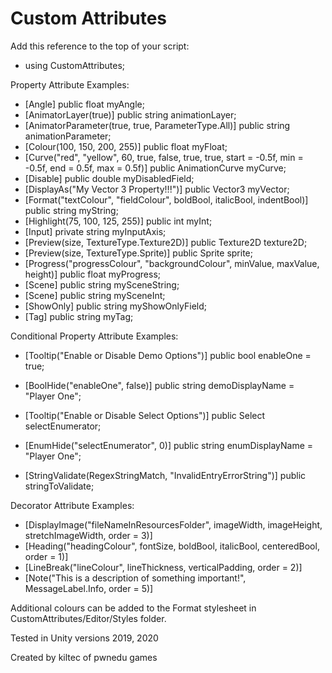 # Custom Attributes #

Add this reference to the top of your script:

* using CustomAttributes;

Property Attribute Examples:

* [Angle] public float myAngle;
* [AnimatorLayer(true)] public string animationLayer;
* [AnimatorParameter(true, true, ParameterType.All)] public string animationParameter;
* [Colour(100, 150, 200, 255)] public float myFloat;
* [Curve("red", "yellow", 60, true, false, true, true, start = -0.5f, min = -0.5f, end = 0.5f, max = 0.5f)] public AnimationCurve myCurve;
* [Disable] public double myDisabledField;
* [DisplayAs("My Vector 3 Property!!!")] public Vector3 myVector;
* [Format("textColour", "fieldColour", boldBool, italicBool, indentBool)] public string myString;
* [Highlight(75, 100, 125, 255)] public int myInt;
* [Input] private string myInputAxis;
* [Preview(size, TextureType.Texture2D)] public Texture2D texture2D;
* [Preview(size, TextureType.Sprite)] public Sprite sprite;
* [Progress("progressColour", "backgroundColour", minValue, maxValue, height)] public float myProgress;
* [Scene] public string mySceneString;
* [Scene] public string mySceneInt;
* [ShowOnly] public string myShowOnlyField;
* [Tag] public string myTag;

Conditional Property Attribute Examples:

* [Tooltip("Enable or Disable Demo Options")] public bool enableOne = true;
* [BoolHide("enableOne", false)] public string demoDisplayName = "Player One";

* [Tooltip("Enable or Disable Select Options")] public Select selectEnumerator;
* [EnumHide("selectEnumerator", 0)] public string enumDisplayName = "Player One";

* [StringValidate(RegexStringMatch, "InvalidEntryErrorString")] public stringToValidate;

Decorator Attribute Examples:

* [DisplayImage("fileNameInResourcesFolder", imageWidth, imageHeight, stretchImageWidth, order = 3)]
* [Heading("headingColour", fontSize, boldBool, italicBool, centeredBool, order = 1)]
* [LineBreak("lineColour", lineThickness, verticalPadding, order = 2)]
* [Note("This is a description of something important!", MessageLabel.Info, order = 5)]
    
Additional colours can be added to the Format stylesheet in CustomAttributes/Editor/Styles folder.

Tested in Unity versions 2019, 2020

Created by kiltec of pwnedu games
